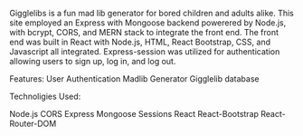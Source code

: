 Gigglelibs is a fun mad lib generator for bored children and adults alike. This site employed an Express with Mongoose backend powerered by Node.js, with bcrypt, CORS, and MERN stack to integrate the front end. The front end was built in React with Node.js, HTML, React Bootstrap, CSS, and Javascript all integrated. Express-session was utilized for authentication allowing users to sign up, log in, and log out. 

Features: 
User Authentication 
Madlib Generator 
Gigglelib database

Technoligies Used:

Node.js
CORS
Express
Mongoose
Sessions
React
React-Bootstrap
React-Router-DOM

